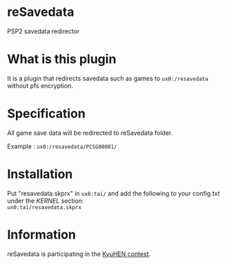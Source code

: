 # reSavedata
PSP2 savedata redirector

# What is this plugin

It is a plugin that redirects savedata such as games to `ux0:/resavedata` without pfs encryption.

# Specification

All game save data will be redirected to reSavedata folder.

Example : `ux0:/resavedata/PCSG00001/`

# Installation
Put "resavedata.skprx" in `ux0:tai/` and add the following to your config.txt under the *KERNEL* section:  
`ux0:tai/resavedata.skprx`  

# Information

reSavedata is participating in the [KyuHEN contest](<https://kyuhen.customprotocol.com/en/>).

